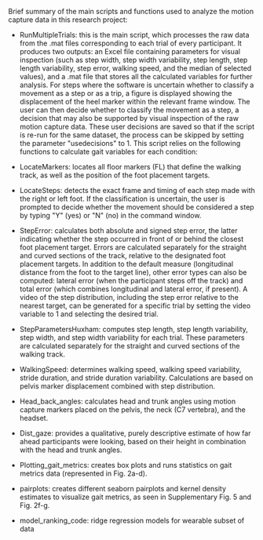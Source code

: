 Brief summary of the main scripts and functions used to analyze the motion capture data in this research project:

+ RunMultipleTrials: this is the main script, which processes the raw data from the .mat files corresponding to each trial of every participant. It produces two outputs: an Excel file containing parameters for visual inspection (such as step width, step width variability, step length, step length variability, step error, walking speed, and the median of selected values), and a .mat file that stores all the calculated variables for further analysis. For steps where the software is uncertain whether to classify a movement as a step or as a trip, a figure is displayed showing the displacement of the heel marker within the relevant frame window. The user can then decide whether to classify the movement as a step, a decision that may also be supported by visual inspection of the raw motion capture data. These user decisions are saved so that if the script is re-run for the same dataset, the process can be skipped by setting the parameter "usedecisions" to 1. This script relies on the following functions to calculate gait variables for each condition:

- LocateMarkers: locates all floor markers (FL) that define the walking track, as well as the position of the foot placement targets.

- LocateSteps: detects the exact frame and timing of each step made with the right or left foot. If the classification is uncertain, the user is prompted to decide whether the movement should be considered a step by typing "Y" (yes) or "N" (no) in the command window.

- StepError: calculates both absolute and signed step error, the latter indicating whether the step occurred in front of or behind the closest foot placement target. Errors are calculated separately for the straight and curved sections of the track, relative to the designated foot placement targets. In addition to the default measure (longitudinal distance from the foot to the target line), other error types can also be computed: lateral error (when the participant steps off the track) and total error (which combines longitudinal and lateral error, if present). A video of the step distribution, including the step error relative to the nearest target, can be generated for a specific trial by setting the video variable to 1 and selecting the desired trial.

- StepParametersHuxham: computes step length, step length variability, step width, and step width variability for each trial. These parameters are calculated separately for the straight and curved sections of the walking track.

- WalkingSpeed: determines walking speed, walking speed variability, stride duration, and stride duration variability. Calculations are based on pelvis marker displacement combined with step distribution.

- Head_back_angles: calculates head and trunk angles using motion capture markers placed on the pelvis, the neck (C7 vertebra), and the headset.

- Dist_gaze: provides a qualitative, purely descriptive estimate of how far ahead participants were looking, based on their height in combination with the head and trunk angles.

- Plotting_gait_metrics: creates box plots and runs statistics on gait metrics data (represented in Fig. 2a-d).

- pairplots: creates different seaborn pairplots and kernel density estimates to visualize gait metrics, as seen in Supplementary Fig. 5 and Fig. 2f-g.

- model_ranking_code: ridge regression models for wearable subset of data
